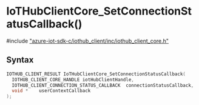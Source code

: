 # IoTHubClientCore_SetConnectionStatusCallback()

\#include ["azure-iot-sdk-c/iothub_client/inc/iothub_client_core.h"](../iot-c-ref-iothub-client-core-h.md)  

## Syntax

```C
IOTHUB_CLIENT_RESULT IoTHubClientCore_SetConnectionStatusCallback(
  IOTHUB_CLIENT_CORE_HANDLE	iotHubClientHandle,
  IOTHUB_CLIENT_CONNECTION_STATUS_CALLBACK	connectionStatusCallback,
  void *	userContextCallback
);

```


